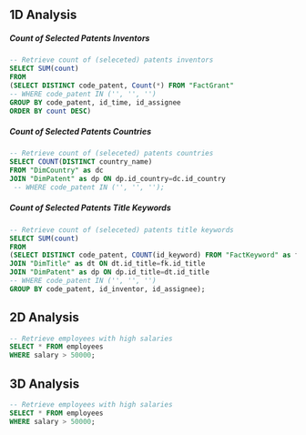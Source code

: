 ## 1D Analysis

##### Count of Selected Patents Inventors

```sql
-- Retrieve count of (seleceted) patents inventors
SELECT SUM(count)
FROM
(SELECT DISTINCT code_patent, Count(*) FROM "FactGrant"
-- WHERE code_patent IN ('', '', '')
GROUP BY code_patent, id_time, id_assignee
ORDER BY count DESC)
```

##### Count of Selected Patents Countries

```sql
-- Retrieve count of (seleceted) patents countries
SELECT COUNT(DISTINCT country_name)
FROM "DimCountry" as dc
JOIN "DimPatent" as dp ON dp.id_country=dc.id_country
 -- WHERE code_patent IN ('', '', '');
```

##### Count of Selected Patents Title Keywords

```sql
-- Retrieve count of (seleceted) patents title keywords
SELECT SUM(count)
FROM
(SELECT DISTINCT code_patent, COUNT(id_keyword) FROM "FactKeyword" as fk
JOIN "DimTitle" as dt ON dt.id_title=fk.id_title
JOIN "DimPatent" as dp ON dp.id_title=dt.id_title
-- WHERE code_patent IN ('', '', '')
GROUP BY code_patent, id_inventor, id_assignee);
```

## 2D Analysis

```sql
-- Retrieve employees with high salaries
SELECT * FROM employees
WHERE salary > 50000;
```

## 3D Analysis

```sql
-- Retrieve employees with high salaries
SELECT * FROM employees
WHERE salary > 50000;
```
